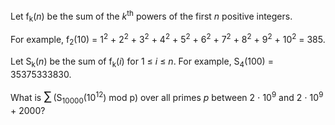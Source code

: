 <p>Let f<sub>k</sub>(<var>n</var>) be the sum of the <var>k</var><sup>th</sup> powers of the first <var>n</var> positive integers.</p>

<p>For example, f<sub>2</sub>(10) = 1<sup>2</sup> + 2<sup>2</sup> + 3<sup>2</sup> + 4<sup>2</sup> + 5<sup>2</sup> + 6<sup>2</sup> + 7<sup>2</sup> + 8<sup>2</sup> + 9<sup>2</sup> + 10<sup>2</sup> = 385.</p>

<p>Let S<sub>k</sub>(<var>n</var>) be the sum of f<sub>k</sub>(<var>i</var>) for 1 ≤ <var>i</var> ≤ <var>n</var>. For example, S<sub>4</sub>(100) = 35375333830.</p>

<p>What is <span style="font-size:larger;"><span style="font-size:larger;">∑</span></span> (S<sub>10000</sub>(10<sup>12</sup>) mod p) over all primes <var>p</var> between 2 ⋅ 10<sup>9</sup> and 2 ⋅ 10<sup>9</sup> + 2000?</p>
